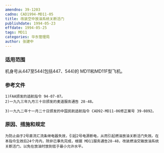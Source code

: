 ```yaml
---
amendno: 39-1203  
cadno: CAD1994-MD11-05  
title: 改装空中放油系统关断活门  
publishdate: 1994-05-23  
effdate: 1994-05-25  
tags: MD11  
categories: 华东管理局  
author: 张建中  
---
```

  
### 适用范围  
机身号从447至544(包括447、544)的 MD11和MD11F型飞机。  
  
<!--more-->  
### 参考文件  
    1)FAA颁发的适航指令 94-07-07。  
    2)一九九三年九月三十日颁发的麦道服务通告 28-48。  
  
    3)一九九二年十一月二十日颁发的中国民航适航指令 CAD92-MD11-06修正案号 39-0892。  
  
### 原因、措施和规定  
    为防止由于2号直流汇流条继电器失效，引起2号电源断电，从而引起燃油放油关断活门失效。在本指令生效后24个月内，除非已事先完成，根据 MD11服务通告28-48，改装燃油交输放油系统关断活门，以免在放油时放到低于最小允许水平。  
